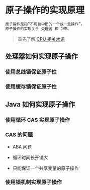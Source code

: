 # 原子操作的实现原理
```md
原子操作是指“不可被中断的一个或一些操作”。
原子操作的实现关乎 处理器 和 JVM。
```
> 首先了解 [CPU 相关术语](../00-refer/CPU-terms.md)

## 处理器如何实现原子操作

### 使用总线锁保证原子性

### 使用缓存锁保证原子性

## Java 如何实现原子操作

### 使用循环 CAS 实现原子操作

### CAS 的问题

* ABA 问题

* 循环时间长开销大

* 只能保证一个共享变量的原子操作

### 使用锁机制实现原子操作

